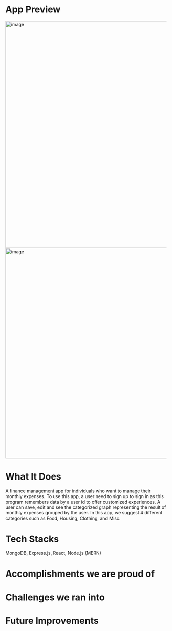 
# App Preview
<img width="708" alt="image" src="https://github.com/user-attachments/assets/9cf44e8b-53e5-4c53-a1fc-2bd20fa04f40">
<img width="656" alt="image" src="https://github.com/user-attachments/assets/2465f09a-fc37-4b17-93c4-301c8d4c85ea">

# What It Does
A finance management app for individuals who want to manage their monthly expenses. To use this app, a user need to sign up to sign in as this program remembers data by a user id to offer customized experiences. A user can save, edit and see the categorized graph representing the result of monthly expenses grouped by the user. In this app, we suggest 4 different categories such as Food, Housing, Clothing, and Misc.

# Tech Stacks
MongoDB, Express.js, React, Node.js (MERN)

# Accomplishments we are proud of
# Challenges we ran into

# Future Improvements
